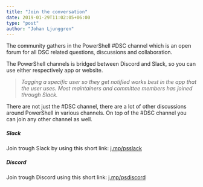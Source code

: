 ```yaml
---
title: "Join the conversation"
date: 2019-01-29T11:02:05+06:00
type: "post"
author: "Johan Ljunggren"
---
```


The community gathers in the PowerShell #DSC channel which is an open
forum for all DSC related questions, discussions and collaboration.

The PowerShell channels is bridged between Discord and Slack, so you
can use either respectively app or website.

>*Tagging a specific user so they get notified works best in the app
>that the user uses. Most maintainers and committee members has joined
>through Slack.*

There are not just the #DSC channel, there are a lot of other discussions
around PowerShell in various channels. On top of the #DSC channel you can
join any other channel as well.

##### Slack

Join trough Slack by using this short link: [j.mp/psslack](j.mp/psslack)

##### Discord

Join trough Discord using this short link: [j.mp/psdiscord](j.mp/psdiscord)
